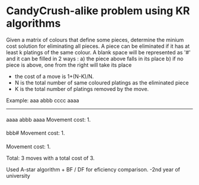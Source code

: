 # CandyCrush-alike problem using KR algorithms

Given a matrix of colours that define some pieces, determine the minium cost solution for eliminating all pieces.
A piece can be eliminated if it has at least k platings of the same colour.
A blank space will be represented as '#' and it can be filled in 2 ways : 
 a) the piece above falls in its place
 b) if no piece is above, one from the right will take its place
 
- the cost of a move is 1+(N-K)/N.
- N is the total number of same coloured platings as the eliminated piece 
- K is the total number of platings removed by the move.

Example:
aaa
abbb
cccc
aaaa

-----

####
aaaa
abbb
aaaa
Movement cost: 1.

####
####
####
bbb#
Movement cost: 1.

####
####
####
####
Movement cost: 1.

Total: 3 moves with a total cost of 3. 

Used A-star algorithm + BF / DF for eficiency comparison.
-2nd year of university

